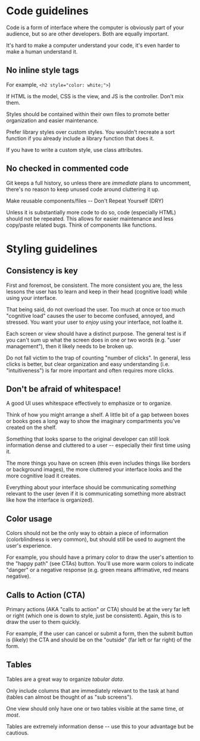 # Code guidelines

Code is a form of interface where the computer is obviously part of your audience, but so are other developers. Both are equally important.

It's hard to make a computer understand your code, it's even harder to make a human understand it.

## No inline style tags

For example, `<h2 style="color: white;">`)

If HTML is the model, CSS is the view, and JS is the controller. Don't mix them.

Styles should be contained within their own files to promote better organization and easier maintenance.

Prefer library styles over custom styles. You wouldn't recreate a sort function if you already include a library function that does it.

If you have to write a custom style, use class attributes.

## No checked in commented code

Git keeps a full history, so unless there are *immediate* plans to uncomment, there's no reason to keep unused code around cluttering it up.

Make reusable components/files -- Don't Repeat Yourself (DRY)

Unless it is substantially more code to do so, code (especially HTML) should not be repeated. This allows for easier maintenance and less copy/paste related bugs. Think of components like functions.

# Styling guidelines

## Consistency is key

First and foremost, be consistent. The more consistent you are, the less lessons the user has to learn and keep in their head (cognitive load) while using your interface.

That being said, do not overload the user. Too much at once or too much "cognitive load" causes the user to become confused, annoyed, and stressed. You want your user to *enjoy* using your interface, not loathe it.

Each screen or view should have a distinct purpose. The general test is if you can't sum up what the screen does in one or two words (e.g. "user management"), then it likely needs to be broken up.

Do not fall victim to the trap of counting "number of clicks". In general, less clicks is better, but clear organization and easy understanding (i.e. "intuitiveness") is far more important and often requires more clicks.

## Don't be afraid of whitespace!

A good UI uses whitespace effectively to emphasize or to organize.

Think of how you might arrange a shelf. A little bit of a gap between boxes or books goes a long way to show the imaginary compartments you've created on the shelf.

Something that looks sparse to the original developer can still look information dense and cluttered to a user -- especially their first time using it.

The more things you have on screen (this even includes things like borders or background images), the more cluttered your interface looks and the more cognitive load it creates.

Everything about your interface should be communicating *something* relevant to the user (even if it is communicating something more abstract like how the interface is organized).

## Color usage

Colors should not be the only way to obtain a piece of information (colorblindness is very common), but should still be used to augment the user's experience.

For example, you should have a primary color to draw the user's attention to the "happy path" (see CTAs) button. You'll use more warm colors to indicate "danger" or a negative response (e.g. green means affrimative, red means negative).

## Calls to Action (CTA)

Primary actions (AKA "calls to action" or CTA) should be at the very far left or right (which one is down to style, just be consistent). Again, this is to draw the user to them quickly.

For example, if the user can cancel or submit a form, then the submit button is (likely) the CTA and should be on the "outside" (far left or far right) of the form.

## Tables

Tables are a great way to organize *tabular data*.

Only include columns that are immediately relevant to the task at hand (tables can almost be thought of as "sub screens").

One view should only have one or two tables visible at the same time, *at most*.

Tables are extremely information dense -- use this to your advantage but be cautious.
